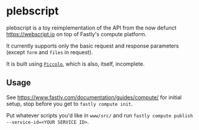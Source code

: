 # plebscript

plebscript is a toy reimplementation of the API from the now defunct <https://webscript.io> on top of Fastly's compute platform.

It currently supports only the basic request and response parameters (except `form` and `files` in request).

It is built using [`Piccolo`](), which is also, itself, incomplete.

## Usage

See <https://www.fastly.com/documentation/guides/compute/> for initial setup, stop before you get to `fastly compute init`.

Put whatever scripts you'd like in `www/src/` and  run `fastly compute publish --service-id=<YOUR SERVICE ID>`.

